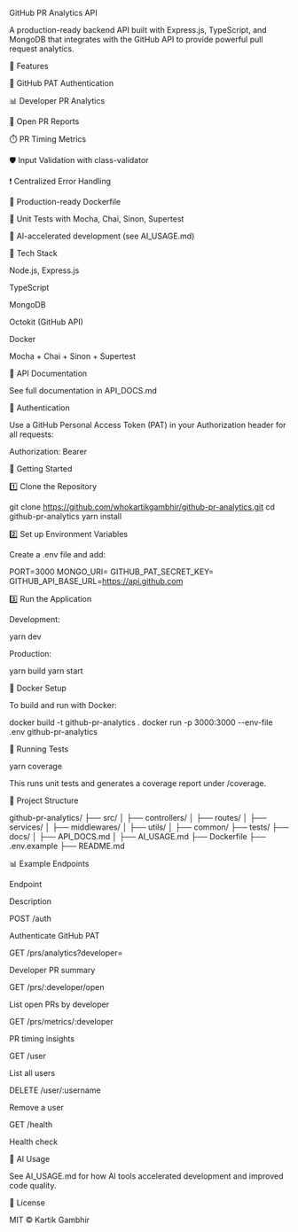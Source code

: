 GitHub PR Analytics API

A production-ready backend API built with Express.js, TypeScript, and MongoDB that integrates with the GitHub API to provide powerful pull request analytics.

📌 Features

🔐 GitHub PAT Authentication

📊 Developer PR Analytics

📂 Open PR Reports

⏱️ PR Timing Metrics

🛡️ Input Validation with class-validator

❗ Centralized Error Handling

🚀 Production-ready Dockerfile

🧪 Unit Tests with Mocha, Chai, Sinon, Supertest

🧠 AI-accelerated development (see AI_USAGE.md)

🧱 Tech Stack

Node.js, Express.js

TypeScript

MongoDB

Octokit (GitHub API)

Docker

Mocha + Chai + Sinon + Supertest

🧭 API Documentation

See full documentation in API_DOCS.md

🔐 Authentication

Use a GitHub Personal Access Token (PAT) in your Authorization header for all requests:

Authorization: Bearer <your-github-pat>

🚀 Getting Started

1️⃣ Clone the Repository

git clone https://github.com/whokartikgambhir/github-pr-analytics.git
cd github-pr-analytics
yarn install

2️⃣ Set up Environment Variables

Create a .env file and add:

PORT=3000
MONGO_URI=<your-mongodb-uri>
GITHUB_PAT_SECRET_KEY=<encryption-key>
GITHUB_API_BASE_URL=https://api.github.com

3️⃣ Run the Application

Development:

yarn dev

Production:

yarn build
yarn start

🐳 Docker Setup

To build and run with Docker:

docker build -t github-pr-analytics .
docker run -p 3000:3000 --env-file .env github-pr-analytics

🧪 Running Tests

yarn coverage

This runs unit tests and generates a coverage report under /coverage.

📂 Project Structure

github-pr-analytics/
├── src/
│   ├── controllers/
│   ├── routes/
│   ├── services/
│   ├── middlewares/
│   ├── utils/
│   ├── common/
├── tests/
├── docs/
│   ├── API_DOCS.md
│   ├── AI_USAGE.md
├── Dockerfile
├── .env.example
├── README.md

📊 Example Endpoints

Endpoint

Description

POST /auth

Authenticate GitHub PAT

GET /prs/analytics?developer=

Developer PR summary

GET /prs/:developer/open

List open PRs by developer

GET /prs/metrics/:developer

PR timing insights

GET /user

List all users

DELETE /user/:username

Remove a user

GET /health

Health check

🧠 AI Usage

See AI_USAGE.md for how AI tools accelerated development and improved code quality.

📄 License

MIT © Kartik Gambhir
